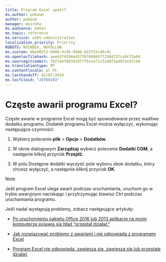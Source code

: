 ```yaml
---
title: Program Excel upaść?
ms.author: pebaum
author: pebaum
manager: mnirkhe
ms.audience: Admin
ms.topic: reference
ms.service: o365-administration
localization_priority: Priority
ROBOTS: NOINDEX, NOFOLLOW
ms.custom: 0ba48253-6088-4c95-94d8-815753c46c4c
ms.openlocfilehash: aeeb3f4394e4377074b0dd7f330d737ca9c75a6d
ms.sourcegitcommit: f027e6f083dc07776ceaf1c5240f5a48fac6fc66
ms.translationtype: MT
ms.contentlocale: pl-PL
ms.lasthandoff: 02/07/2019
ms.locfileid: "29768193"
---
```

# <a name="frequent-excel-crashes"></a>Częste awarii programu Excel?

Częste awarie w programie Excel mogą być spowodowane przez wadliwe dodatku programu. Dodatek programu Excel można wyłączyć, wykonując następujące czynności:
  
1. Wybierz polecenie **plik** \> **Opcje** \> **Dodatków**.
    
2. W oknie dialogowym **Zarządzaj** wybierz polecenie **Dodatki COM**, a następnie kliknij przycisk **Przejdź**.
    
3. W polu Dostępne dodatki wyczyść pole wyboru obok dodatku, który chcesz wyłączyć, a następnie kliknij przycisk **OK**.
    
> [!NOTE]
> Jeśli program Excel ulega awarii podczas uruchamiania, uruchom go w trybie awaryjnym naciskając i przytrzymując klawisz Ctrl podczas uruchamiania programu. 
  
Jeśli nadal występują problemy, zobacz następujące artykuły:
  
- [Po uruchomieniu pakietu Office 2016 lub 2013 aplikacje na moim komputerze pojawia się błąd "przestał działać"](https://support.office.com/article/52bd7985-4e99-4a35-84c8-2d9b8301a2fa.aspx)
    
- [Jak rozwiązywać problemy z awariami i nie odpowiada z programem Excel](https://support.microsoft.com/help/2758592/how-to-troubleshoot-crashing-and-not-responding-issues-with-excel)
    
- [Program Excel nie odpowiada, zawiesza się, zawiesza się lub przestaje działać](https://support.office.com/article/37e7d3c9-9e84-40bf-a805-4ca6853a1ff4.aspx)
    
